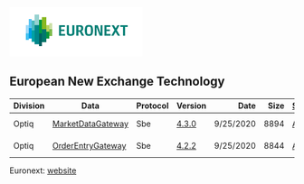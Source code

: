 [![Euronext](https://github.com/Open-Markets-Initiative/Directory/blob/master/Images/Euronext.png)](https://www.euronext.com)


## European New Exchange Technology

| Division | Data | Protocol | Version | Date | Size | [Status][Omi.Glossary.Status] | [Testing][Omi.Glossary.Testing] | Specification |
| --- | --- | --- | --- | ---: | ---: | --- | --- | --- |
| Optiq | [MarketDataGateway][Euronext.Optiq.MarketDataGateway.Sbe.v4.3.0.Dissector] | Sbe | [4.3.0][Euronext.Optiq.MarketDataGateway.Sbe.v4.3.0.Dissector] | 9/25/2020 | 8894 | [Active][Omi.Glossary.Status.Active] | [Untested][Omi.Glossary.Testing.Untested] | [url][Euronext.Optiq.MarketDataGateway.Sbe.v4.3.0.Url] - [pdf][Euronext.Optiq.MarketDataGateway.Sbe.v4.3.0.Pdf] - [xml][Euronext.Optiq.MarketDataGateway.Sbe.v4.3.0.Xml] |
| Optiq | [OrderEntryGateway][Euronext.Optiq.OrderEntryGateway.Sbe.v4.2.2.Dissector] | Sbe | [4.2.2][Euronext.Optiq.OrderEntryGateway.Sbe.v4.2.2.Dissector] | 9/25/2020 | 8844 | [Active][Omi.Glossary.Status.Active] | [Untested][Omi.Glossary.Testing.Untested] | [url][Euronext.Optiq.OrderEntryGateway.Sbe.v4.2.2.Url] - [pdf][Euronext.Optiq.OrderEntryGateway.Sbe.v4.2.2.Pdf] - [xml][Euronext.Optiq.OrderEntryGateway.Sbe.v4.2.2.Xml] |


Euronext: [website](https://www.euronext.com "Go to European New Exchange Technology")


[Omi.Glossary.Status]: https://github.com/Open-Markets-Initiative/Directory/blob/master/Glossary/Status.md "Protocol Deployment Status"
[Omi.Glossary.Status.Active]: https://github.com/Open-Markets-Initiative/Directory/blob/master/Glossary/Status.md "Deployment Status: Protocol is in active production"
[Omi.Glossary.Status.Deprecated]: https://github.com/Open-Markets-Initiative/Directory/blob/master/Glossary/Status.md "Deployment Status: Protocol is no longer in active use"
[Omi.Glossary.Status.Future]: https://github.com/Open-Markets-Initiative/Directory/blob/master/Glossary/Status.md "Deployment Status: Protocol is not yet deployed to an active production environment"
[Omi.Glossary.Status.Unknown]: https://github.com/Open-Markets-Initiative/Directory/blob/master/Glossary/Status.md "Deployment Status: Protocol deployment status is unknown"
[Omi.Glossary.Testing]: https://github.com/Open-Markets-Initiative/Directory/blob/master/Glossary/Testing.md "Protocol Testing Status"
[Omi.Glossary.Testing.Verified]: https://github.com/Open-Markets-Initiative/Directory/blob/master/Glossary/Testing.md "Testing Status: Protocol has been tested on live data"
[Omi.Glossary.Testing.Incomplete]: https://github.com/Open-Markets-Initiative/Directory/blob/master/Glossary/Testing.md "Testing Status: Protocol has been tested on live data but contains known issues"
[Omi.Glossary.Testing.Beta]: https://github.com/Open-Markets-Initiative/Directory/blob/master/Glossary/Testing.md "Testing Status: Protocol has not been tested and structure is speculative"
[Omi.Glossary.Testing.Untested]: https://github.com/Open-Markets-Initiative/Directory/blob/master/Glossary/Testing.md "Testing Status: Protocol has not been tested on live data"

[Euronext.Optiq.OrderEntryGateway.Sbe.v4.2.2.Dissector]: https://github.com/Open-Markets-Initiative/wireshark-lua/blob/master/Euronext/Euronext.Optiq.OrderEntryGateway.Sbe.v4.2.2.Script.Dissector.lua "Euronext Optiq OrderEntryGateway Sbe v4.2.2 Wireshark Dissector"
[Euronext.Optiq.OrderEntryGateway.Sbe.v4.2.2.Url]: https://connect2.euronext.com "Specification url"
[Euronext.Optiq.OrderEntryGateway.Sbe.v4.2.2.Pdf]: https://github.com/Open-Markets-Initiative/Directory/blob/master/Specifications/Euronext/Euronext.Optiq.OrderEntryGateway.Sbe.v4.2.2.pdf "European New Exchange Technology 4.2.2 Pdf"
[Euronext.Optiq.OrderEntryGateway.Sbe.v4.2.2.Xml]: https://github.com/Open-Markets-Initiative/Directory/blob/master/Specifications/Euronext/Euronext.Optiq.OrderEntryGateway.Sbe.v4.2.2.xml "European New Exchange Technology 4.2.2 Xml"
[Euronext.Optiq.MarketDataGateway.Sbe.v4.3.0.Dissector]: https://github.com/Open-Markets-Initiative/wireshark-lua/blob/master/Euronext/Euronext.Optiq.MarketDataGateway.Sbe.v4.3.0.Script.Dissector.lua "Euronext Optiq MarketDataGateway Sbe v4.3.0 Wireshark Dissector"
[Euronext.Optiq.MarketDataGateway.Sbe.v4.3.0.Url]: https://connect2.euronext.com "Specification url"
[Euronext.Optiq.MarketDataGateway.Sbe.v4.3.0.Pdf]: https://github.com/Open-Markets-Initiative/Directory/blob/master/Specifications/Euronext/Euronext.Optiq.MarketDataGateway.Sbe.v4.3.0.pdf "European New Exchange Technology 4.3.0 Pdf"
[Euronext.Optiq.MarketDataGateway.Sbe.v4.3.0.Xml]: https://github.com/Open-Markets-Initiative/Directory/blob/master/Specifications/Euronext/Euronext.Optiq.MarketDataGateway.Sbe.v4.3.0.xml "European New Exchange Technology 4.3.0 Xml"
